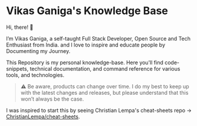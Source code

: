 # Vikas Ganiga's Knowledge Base

Hi, there! 👋

I’m Vikas Ganiga, a self-taught Full Stack Developer, Open Source and Tech Enthusiast from India. and I love to inspire and educate people by Documenting my Journey.

This Repository is my personal knowledge-base. Here you'll find code-snippets, technical documentation, and command reference for various tools, and technologies.

> :warning: Be aware, products can change over time. I do my best to keep up with the latest changes and releases, but please understand that this won’t always be the case.

I was inspired to start this by seeing Christian Lempa's cheat-sheets repo &rarr; [ChristianLempa/cheat-sheets](https://github.com/ChristianLempa/cheat-sheets).
